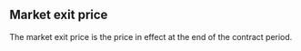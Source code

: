 ## Market exit price

The market exit price is the price in effect at the end of the contract period.
